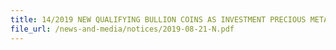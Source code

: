 ```yaml
---
title: 14/2019 NEW QUALIFYING BULLION COINS AS INVESTMENT PRECIOUS METALS
file_url: /news-and-media/notices/2019-08-21-N.pdf
---
```

